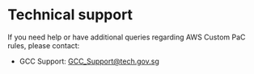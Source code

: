# Technical support

If you need help or have additional queries regarding AWS Custom PaC rules, please contact:

- GCC Support: [GCC\_Support@tech.gov.sg](mailto:GCC_Support@tech.gov.sg)